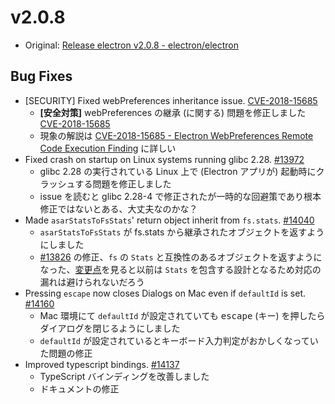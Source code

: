 # v2.0.8

* Original: [Release electron v2.0.8 - electron/electron](https://github.com/electron/electron/releases/tag/v2.0.8)

## Bug Fixes

* [SECURITY] Fixed webPreferences inheritance issue. [CVE-2018-15685](https://nvd.nist.gov/vuln/detail/CVE-2018-15685)
  * **[安全対策]** webPreferences の継承 (に関する) 問題を修正しました [CVE-2018-15685](https://nvd.nist.gov/vuln/detail/CVE-2018-15685)
  * 現象の解説は [CVE-2018-15685 - Electron WebPreferences Remote Code Execution Finding](https://www.contrastsecurity.com/security-influencers/cve-2018-15685) に詳しい
* Fixed crash on startup on Linux systems running glibc 2.28. [#13972](https://github.com/electron/electron/issues/13972)
  * glibc 2.28 の実行されている Linux 上で (Electron アプリが) 起動時にクラッシュする問題を修正しました
  * issue を読むと glibc 2.28-4 で修正されたが一時的な回避策であり根本修正ではないとある、大丈夫なのかな？
* Made `asarStatsToFsStats`' return object inherit from `fs.stats`. [#14040](https://github.com/electron/electron/pull/14040)
  * `asarStatsToFsStats` が fs.stats から継承されたオブジェクトを返すようにしました
  * [#13826](https://github.com/electron/electron/issues/13826) の修正、`fs` の `Stats` と互換性のあるオブジェクトを返すようになった、[変更点](https://github.com/electron/electron/pull/14041/files)を見ると以前は `Stats` を包含する設計となるため対応の漏れは避けられないだろう
* Pressing `escape` now closes Dialogs on Mac even if `defaultId` is set. [#14160](https://github.com/electron/electron/pull/14160)
  * Mac 環境にて `defaultId` が設定されていても <kbd>escape</kbd> (キー) を押したらダイアログを閉じるようにしました
  * `defaultId` が設定されているとキーボード入力判定がおかしくなっていた問題の修正
* Improved typescript bindings. [#14137](https://github.com/electron/electron/pull/14137)
  * TypeScript バインディングを改善しました
  * ドキュメントの修正
